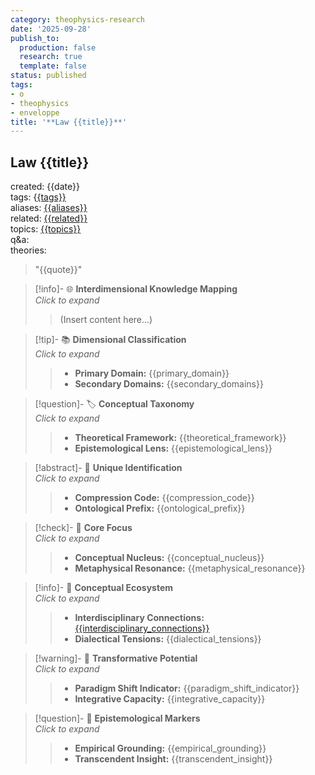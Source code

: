 ```yaml
---
category: theophysics-research
date: '2025-09-28'
publish_to:
  production: false
  research: true
  template: false
status: published
tags:
- o
- theophysics
- enveloppe
title: '**Law {{title}}**'
---
```

   
## **Law {{title}}**    
created: {{date}}     
tags: {[{tags}}](%7Btags%7D%7D.md)     
aliases: [{{aliases}} ](%7B%7Baliases%7D%7D.md)    
related: [{{related}}](%7B%7Brelated%7D%7D.md)   
topics: [{{topics}}](%7B%7Btopics%7D%7D.md)   
q&a:    
theories:   
    
   
> "{{quote}}"   
   
> [!info]- 🌐 **Interdimensional Knowledge Mapping**     
> _Click to expand_   
> > (Insert content here...)   
   
> [!tip]- 📚 **Dimensional Classification**     
> _Click to expand_   
> > - **Primary Domain:** {{primary_domain}}     
> > - **Secondary Domains:** {{secondary_domains}}   
   
> [!question]- 🏷️ **Conceptual Taxonomy**     
> _Click to expand_   
> > - **Theoretical Framework:** {{theoretical_framework}}     
> > - **Epistemological Lens:** {{epistemological_lens}}   
   
> [!abstract]- 🔐 **Unique Identification**     
> _Click to expand_   
> > - **Compression Code:** {{compression_code}}     
> > - **Ontological Prefix:** {{ontological_prefix}}   
   
> [!check]- 🎯 **Core Focus**     
> _Click to expand_   
> > - **Conceptual Nucleus:** {{conceptual_nucleus}}     
> > - **Metaphysical Resonance:** {{metaphysical_resonance}}   
   
> [!info]- 🔗 **Conceptual Ecosystem**     
> _Click to expand_   
> > - **Interdisciplinary Connections:** [{{interdisciplinary_connections}}](%7B%7Binterdisciplinary_connections%7D%7D.md)     
> > - **Dialectical Tensions:** {{dialectical_tensions}}   
   
> [!warning]- 🌱 **Transformative Potential**     
> _Click to expand_   
> > - **Paradigm Shift Indicator:** {{paradigm_shift_indicator}}     
> > - **Integrative Capacity:** {{integrative_capacity}}   
   
> [!question]- 🧭 **Epistemological Markers**     
> _Click to expand_   
> > - **Empirical Grounding:** {{empirical_grounding}}     
> > - **Transcendent Insight:** {{transcendent_insight}}